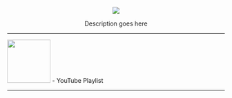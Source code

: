 <p align="center">
  <img src="https://www.pngkey.com/png/detail/246-2464980_it-solutions-1-cyber-security-cyber-security-logo.png" />
</p>

<p align="center">
    Description goes here
</p>

---

[<img src="https://assets.turbologo.com/blog/en/2019/10/19084944/youtube-logo-illustration.jpg" width="100"/>](https://youtube.com/playlist?list=PLhDT50eG3h3STKqb6iqMnJRGDCn0jrHKf) - YouTube Playlist

---

